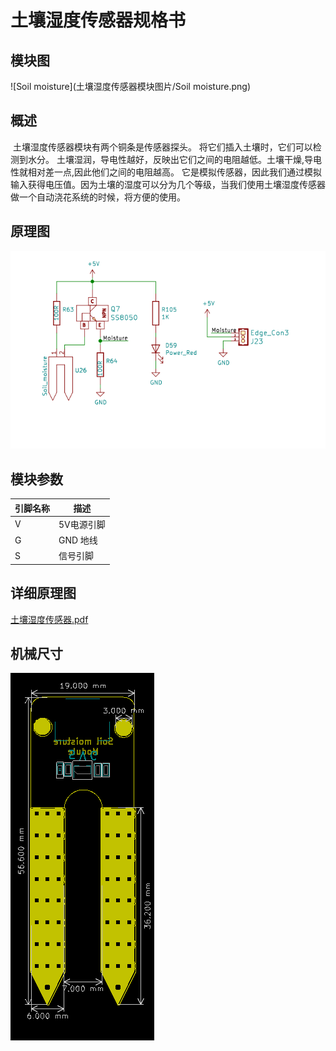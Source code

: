 # 土壤湿度传感器规格书

## 模块图

![Soil moisture](土壤湿度传感器模块图片/Soil moisture.png)

## 概述

​		土壤湿度传感器模块有两个铜条是传感器探头。 将它们插入土壤时，它们可以检测到水分。 土壤湿润，导电性越好，反映出它们之间的电阻越低。土壤干燥,导电性就相对差一点,因此他们之间的电阻越高。 它是模拟传感器，因此我们通过模拟输入获得电压值。因为土壤的湿度可以分为几个等级，当我们使用土壤湿度传感器做一个自动浇花系统的时候，将方便的使用。

## 原理图

![02](土壤湿度传感器模块图片\02.png)

## 模块参数

| 引脚名称 | 描述       |
| -------- | ---------- |
| V        | 5V电源引脚 |
| G        | GND 地线   |
| S        | 信号引脚   |

## 详细原理图

 [土壤湿度传感器.pdf](土壤湿度传感器模块图片/土壤湿度传感器.pdf) 

## 机械尺寸

![01](土壤湿度传感器模块图片/01.png)